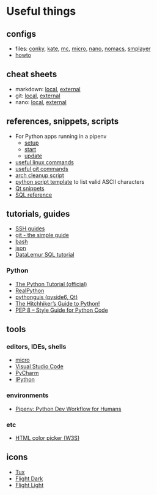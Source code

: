 # Useful things

## configs

- files: [conky](useful/config/.conky.conf), [kate](useful/config/katerc), [mc](useful/config/mc/ini), [micro](useful/config/micro/settings.json), [nano](useful/config/nano/nanorc), [nomacs](useful/config/nomacs/Image%20Lounge.conf), [smplayer](useful/config/smplayer/smplayer.ini)
- [howto](useful/config/howto)

## cheat sheets

- markdown: [local](useful/cheatsheets/markdown-cheat-sheet.md), [external](https://www.markdownguide.org/cheat-sheet/)
- git: [local](useful/cheatsheets/GitCheatSheet.pdf), [external](https://education.github.com/git-cheat-sheet-education.pdf)
- nano: [local](useful/cheatsheets/NanoCheatSheet.pdf), [external](https://www.nano-editor.org/dist/latest/cheatsheet.html)

## references, snippets, scripts

- For Python apps running in a pipenv
  - [setup](useful/scripts/setup.sh)
  - [start](useful/scripts/start.sh)
  - [update](useful/scripts/update.sh)
- [useful linux commands](useful/linux.md)
- [useful git commands](useful/git.md)
- [arch cleanup script](useful/scripts/cleanup.sh)
- [python script template](useful/scripts/py_template_ascii.py) to list valid ASCII characters
- [Qt snippets](useful/Qt.md)
- [SQL reference](useful/SQL.md)

## tutorials, guides

- [SSH guides](useful/ssh.md)
- [git - the simple guide](http://rogerdudler.github.io/git-guide/)
- [bash](https://linuxconfig.org/bash-scripting-tutorial-for-beginners)
- [json](https://www.json.org/json-en.html)
- [DataLemur SQL tutorial](https://datalemur.com/sql-tutorial)

### Python

- [The Python Tutorial (official)](https://docs.python.org/3/tutorial/index.html)
- [RealPython](https://realpython.com/)
- [pythonguis (pyside6, Qt)](https://www.pythonguis.com/pyside6/)
- [The Hitchhiker’s Guide to Python!](https://docs.python-guide.org/)
- [PEP 8 – Style Guide for Python Code](https://peps.python.org/pep-0008/)

## tools

### editors, IDEs, shells

- [micro](https://micro-editor.github.io/)
- [Visual Studio Code](https://code.visualstudio.com/)
- [PyCharm](https://www.jetbrains.com/pycharm/)
- [IPython](https://ipython.org/)

### environments

- [Pipenv: Python Dev Workflow for Humans](https://pipenv.pypa.io/en/latest/)

### etc

- [HTML color picker (W3S)](https://www.w3schools.com/colors/colors_picker.asp)

## icons

- [Tux](useful/icons/tux.png)
- [Flight Dark](https://store.kde.org/p/2068653)
- [Flight Light](https://store.kde.org/p/2068651)
